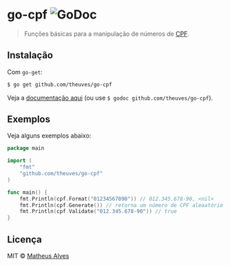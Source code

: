 # go-cpf ![GoDoc](https://godoc.org/github.com/theuves/go-cpf?status.svg)

> Funções básicas para a manipulação de números de [CPF](https://pt.wikipedia.org/wiki/Cadastro_de_pessoas_f%C3%ADsicas).

## Instalação

Com `go-get`:

```bash
$ go get github.com/theuves/go-cpf
```

Veja a [documentação aqui](https://godoc.org/github.com/theuves/go-cpf) (ou use `$ godoc github.com/theuves/go-cpf`).

## Exemplos

Veja alguns exemplos abaixo:

```go
package main

import (
    "fmt"
    "github.com/theuves/go-cpf"
)

func main() {
    fmt.Println(cpf.Format("01234567890")) // 012.345.678-90, <nil>
    fmt.Println(cpf.Generate()) // retorna um número de CPF aleaatório válido
    fmt.Println(cpf.Validate("012.345.678-90")) // true
}
```

## Licença

MIT &copy; [Matheus Alves](https://github.com/theuves)
